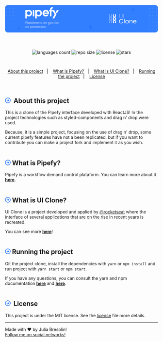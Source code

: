 <h1 align="center">
    <img alt="uiclone-pipefy-header" title="uiclone-pipefy" src=".docs/header.png" width="900px" />
</h1>
<br>
<p align="center">
 <img alt="languages count" src="https://img.shields.io/github/languages/count/jbresolinn/uiclone-pipefy?color=0B66FF"/>
  <img alt="repo size" src="https://img.shields.io/github/repo-size/jbresolinn/uiclone-pipefy?color=0B66FF">
  <img alt="license" src="https://img.shields.io/github/license/jbresolinn/uiclone-pipefy?color=0B66FF">
  <img alt="stars" src="https://img.shields.io/github/stars/jbresolinn/uiclone-pipefy?color=0B66FF">
</p>
<br>
<p align="center">
  <a href="#-about-this-project">About this project</a>&nbsp;&nbsp;&nbsp;|&nbsp;&nbsp;&nbsp;
  <a href="#-what-is-pipefy">What is Pipefy?</a>&nbsp;&nbsp;&nbsp;|&nbsp;&nbsp;&nbsp;
  <a href="#-what-is-ui-clone">What is UI Clone?</a>&nbsp;&nbsp;&nbsp;|&nbsp;&nbsp;&nbsp;
  <a href="#-running-the-project">Running the project</a>&nbsp;&nbsp;&nbsp;|&nbsp;&nbsp;&nbsp;
  <a href="#-license">License</a>
</p>
<br>

## <img src=".docs/label.svg" width="18px">&nbsp; About this project

This is a clone of the Pipefy interface developed with ReactJS! In the project technologies such as styled-components and drag n' drop were used. 

Because, it is a simple project, focusing on the use of drag n' drop, some current pipefy features have not a been replicated, but if you want to contribute you can make a project fork and implement it as you wish.
<br><br>

## <img src=".docs/label.svg" width="18px">&nbsp;What is Pipefy?

Pipefy is a workflow demand control plataform. You can learn more about it <b><a href="https://pipefy.com">here</a></b>.
<br><br>

## <img src=".docs/label.svg" width="18px">&nbsp;What is UI Clone?

UI Clone is a project developed and applied by <a href="https://github.com/Rocketseat">@rocketseat</a> where the interface of several applications that are on the rise in recent years is recreated.

You can see more <b><a href="https://www.youtube.com/watch?v=awRtgpRsdTQ&list=PL85ITvJ7FLohTZv9cC5-PrZ39Q3cugWqp">here</a></b>!
<br><br>

## <img src=".docs/label.svg" width="18px">&nbsp;Running the project

Git the project clone, install the dependencies with ```yarn``` or ```npm install``` and run project with ```yarn start``` or ```npm start```.

If you have any questions, you can consult the yarn and npm documentation <b><a href="https://classic.yarnpkg.com/en/docs/installing-dependencies/">here</a></b> and <b><a href="https://docs.npmjs.com/cli/install">here</a></b>.
<br><br>

## <img src=".docs/label.svg" width="18px">&nbsp; License

  This project is under the MIT license. See the [license](license.md) file more details.

---

Made with ❤ by Julia Bresolin! <br>
[Follow me on social networks!](https://linktr.ee/juliabresolin)